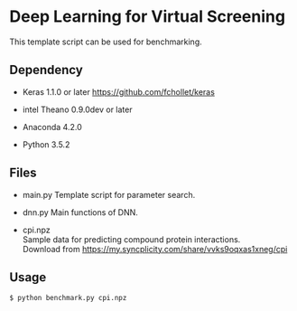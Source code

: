 Deep Learning for Virtual Screening
===================================

This template script can be used for benchmarking. 

Dependency
----------

- Keras 1.1.0 or later
  https://github.com/fchollet/keras  

- intel Theano 0.9.0dev or later

- Anaconda 4.2.0

- Python 3.5.2

Files
-----

- main.py
Template script for parameter search.

- dnn.py
Main functions of DNN.

- cpi.npz  
Sample data for predicting compound protein interactions.  
Download from https://my.syncplicity.com/share/vvks9oqxas1xneg/cpi

Usage
-----

    $ python benchmark.py cpi.npz
